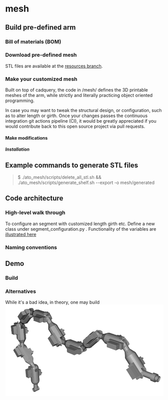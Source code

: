 # mesh

## Build pre-defined arm

### Bill of materials (BOM)

### Download pre-defined mesh

STL files are available at the [resources branch](https://github.com/haoxuw/ato/tree/master-resources/printable_mesh).

### Make your customized mesh

Built on top of cadquery, the code in /mesh/ defines the 3D printable meshes of the arm, while strictly and literally practicing object oriented programming.

In case you may want to tweak the structural design, or configuration, such as to alter length or girth. Once your changes passes the continuous integration git actions pipeline (CI), it would be greatly appreciated if you would contribute back to this open source project via pull requests.

#### Make modifications

##### Installation

## Example commands to generate STL files

> $ ./ato_mesh/scripts/delete_all_stl.sh && ./ato_mesh/scripts/generate_shelf.sh --export -o mesh/generated

## Code architecture

### High-level walk through

To configure an segment with customized length girth etc. Define a new class under segment_configuration.py . Functionality of the variables are [illustrated here](https://github.com/haoxuw/ato/blob/master-resources/images/illustrations/segment_config_diagram.png)
### Naming conventions

## Demo

### Build

### Alternatives
While it's a bad idea, in theory, one may build ![a theoretical 10-segment arm](https://github.com/haoxuw/ato/blob/master-resources/images/snapshots_processed/processed_arm_multi_seg_a.png)
